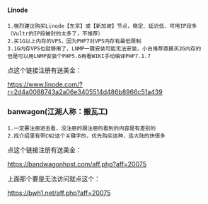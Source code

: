 #### Linode
````
1.强烈建议购买Linode【东京】或【新加坡】节点，稳定、延迟低、可用IP段多
（Vultr的IP段被封的太多了，不推荐）
2.买1G以上内存的VPS，因为PHP7对VPS内存有最低限制
3.1G内存VPS也就够用了，LNMP一键安装可能无法安装，小白推荐直接买2G内存的
但是可以用LNMP安装个PHP5.6再看WIKI手动编译PHP7.1.7

````
点这个链接注册有送美金：

https://www.linode.com/?r=2d4a0088743a2a06e3405514d486b8966c51a439

### banwagon(江湖人称：搬瓦工)
```
1.一定要注册进去看，没注册的跟注册的看到的内容是有差别的
2.找介绍里有带CN2这个关键字的，优先购买这种，连大陆的快很多

````
点这个链接注册有送美金：

https://bandwagonhost.com/aff.php?aff=20075

上面那个要是无法访问就点这个：

https://bwh1.net/aff.php?aff=20075
